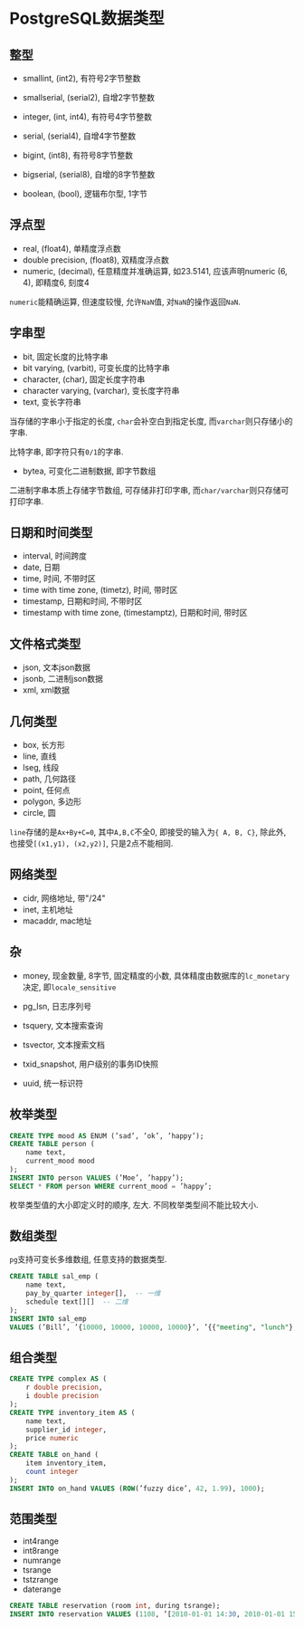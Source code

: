# PostgreSQL数据类型

## 整型

* smallint, (int2), 有符号2字节整数
* smallserial, (serial2), 自增2字节整数
* integer, (int, int4), 有符号4字节整数
* serial, (serial4), 自增4字节整数
* bigint, (int8), 有符号8字节整数
* bigserial, (serial8), 自增的8字节整数

* boolean, (bool), 逻辑布尔型, 1字节

## 浮点型

* real, (float4), 单精度浮点数
* double precision, (float8), 双精度浮点数
* numeric, (decimal), 任意精度并准确运算, 如23.5141, 应该声明numeric (6, 4), 即精度6, 刻度4

`numeric`能精确运算, 但速度较慢, 允许`NaN`值, 对`NaN`的操作返回`NaN`.

## 字串型

* bit, 固定长度的比特字串
* bit varying, (varbit), 可变长度的比特字串
* character, (char), 固定长度字符串
* character varying, (varchar), 变长度字符串
* text, 变长字符串

当存储的字串小于指定的长度, `char`会补空白到指定长度, 而`varchar`则只存储小的字串.

比特字串, 即字符只有`0/1`的字串.

* bytea, 可变化二进制数据, 即字节数组

二进制字串本质上存储字节数组, 可存储非打印字串, 而`char/varchar`则只存储可打印字串.

## 日期和时间类型

* interval, 时间跨度
* date, 日期
* time, 时间, 不带时区
* time with time zone, (timetz), 时间, 带时区
* timestamp, 日期和时间, 不带时区
* timestamp with time zone, (timestamptz), 日期和时间, 带时区

## 文件格式类型

* json, 文本json数据
* jsonb, 二进制json数据
* xml, xml数据

## 几何类型

* box, 长方形
* line, 直线
* lseg, 线段
* path, 几何路径
* point, 任何点
* polygon, 多边形
* circle, 圆

`line`存储的是`Ax+By+C=0`, 其中`A,B,C`不全0, 即接受的输入为`{ A, B, C}`, 除此外, 也接受`[(x1,y1), (x2,y2)]`, 只是2点不能相同.

## 网络类型

* cidr, 网络地址, 带"/24"
* inet, 主机地址
* macaddr, mac地址

## 杂

* money, 现金数量, 8字节, 固定精度的小数, 具体精度由数据库的`lc_monetary`决定, 即`locale_sensitive`

* pg_lsn, 日志序列号

* tsquery, 文本搜索查询
* tsvector, 文本搜索文档
* txid_snapshot, 用户级别的事务ID快照

* uuid, 统一标识符

## 枚举类型

```sql
CREATE TYPE mood AS ENUM (’sad’, ’ok’, ’happy’);
CREATE TABLE person (
    name text,
    current_mood mood
);
INSERT INTO person VALUES (’Moe’, ’happy’);
SELECT * FROM person WHERE current_mood = ’happy’;
```

枚举类型值的大小即定义时的顺序, 左大. 不同枚举类型间不能比较大小.

## 数组类型

`pg`支持可变长多维数组, 任意支持的数据类型.

```sql
CREATE TABLE sal_emp (
    name text,
    pay_by_quarter integer[],  -- 一维
    schedule text[][]  -- 二维
);
INSERT INTO sal_emp 
VALUES (’Bill’, ’{10000, 10000, 10000, 10000}’, ’{{"meeting", "lunch"}, {"training", "presentation"}}’);
```

## 组合类型

```sql
CREATE TYPE complex AS (
    r double precision,
    i double precision
);
CREATE TYPE inventory_item AS (
    name text,
    supplier_id integer,
    price numeric
);
CREATE TABLE on_hand (
    item inventory_item,
    count integer
);
INSERT INTO on_hand VALUES (ROW(’fuzzy dice’, 42, 1.99), 1000);
```

## 范围类型

* int4range
* int8range
* numrange
* tsrange
* tstzrange
* daterange

```sql
CREATE TABLE reservation (room int, during tsrange);
INSERT INTO reservation VALUES (1108, ’[2010-01-01 14:30, 2010-01-01 15:30)’);
```

